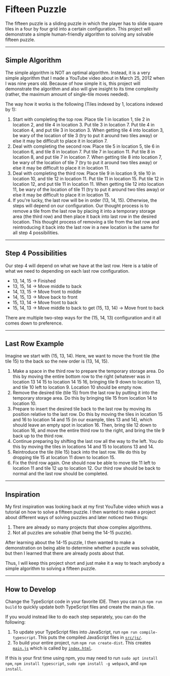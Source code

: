 # Fifteen Puzzle

The fifteen puzzle is a sliding puzzle in which the player has to slide square tiles in a four by four grid into a certain configuration.
This project will demonstrate a simple human-friendly algorithm to solving any solvable fifteen puzzle.

---

## Simple Algorithm

The simple algorithm is NOT an optimal algorithm. Instead, it is a very simple algorithm that I made a YouTube video about in March 25, 2012 when I was nine years old. Because of how simple it is, this project will demonstrate the algorithm and also will give insight to its time complexity (rather, the maximum amount of single-tile moves needed).

The way how it works is the following (Tiles indexed by 1, locations indexed by 1):

1. Start with completing the top row. Place tile 1 in location 1, tile 2 in location 2, and tile 4 in location 3. Put tile 3 in location 7. Put tile 4 in location 4, and put tile 3 in location 3. When getting tile 4 into location 3, be wary of the location of tile 3 (try to put it around two tiles away) or else it may be difficult to place it in location 7.
2. Deal with completing the second row. Place tile 5 in location 5, tile 6 in location 6, and tile 8 in location 7. Put tile 7 in location 11. Put tile 8 in location 8, and put tile 7 in location 7. When getting tile 8 into location 7, be wary of the location of tile 7 (try to put it around two tiles away) or else it may be difficult to place it in location 11.
3. Deal with completing the third row. Place tile 9 in location 9, tile 10 in location 10, and tile 12 in location 11. Put tile 11 in location 15. Put tile 12 in location 12, and put tile 11 in location 11. When getting tile 12 into location 11, be wary of the location of tile 11 (try to put it around two tiles away) or else it may be difficult to place it in location 15.
4. If you're lucky, the last row will be in order (13, 14, 15). Otherwise, the steps will depend on our configuration. Our thought process is to remove a tile from the last row by placing it into a temporary storage area (the third row) and then place it back into last row in the desired location. This thought process of removing a tile from the last row and reintroducing it back into the last row in a new location is the same for all step 4 possibilities.

---

## Step 4 Possibilities

Our step 4 will depend on what we have at the last row. Here is a table of what we need to depending on each last row configuration.

- 13, 14, 15 &rarr; Finished
- 13, 15, 14 &rarr; Move middle to back
- 14, 13, 15 &rarr; Move front to middle
- 14, 15, 13 &rarr; Move back to front
- 15, 13, 14 &rarr; Move front to back
- 15, 14, 13 &rarr; Move middle to back to get (15, 13, 14) &rarr; Move front to back

There are multiple two-step ways for the (15, 14, 13) configuration and it all comes down to preference.

---

## Last Row Example

Imagine we start with (15, 13, 14). Here, we want to move the front tile (the tile 15) to the back so the new order is (13, 14, 15).

1. Make a space in the third row to prepare the temporary storage area. Do this by moving the entire bottom row to the right (whatever was in location 13 14 15 to location 14 15 16, bringing tile 9 down to location 13, and tile 10 left to location 9. Location 10 should be empty now.
2. Remove the desired tile (tile 15) from the last row by putting it into the temporary storage area. Do this by bringing tile 15 from location 14 to location 10. 
3. Prepare to insert the desired tile back to the last row by moving its position relative to the last row. Do this by moving the tiles in location 15 and 16 to location 14 and 15 (in our example, tiles 13 and 14), which should leave an empty spot in location 16. Then, bring tile 12 down to location 16, and move the entire third row to the right, and bring the tile 9 back up to the third row. 
4. Continue preparing by shifting the last row all the way to the left. You do this by moving the tiles in locations 14 and 15 to locations 13 and 14.
5. Reintroduce the tile (tile 15) back into the last row. We do this by dropping tile 15 at location 11 down to location 15. 
6. Fix the third row again. One should now be able to move tile 11 left to location 11 and tile 12 up to location 12. Our third row should be back to normal and the last row should be completed.

---

## Inspiration

My first inspiration was looking back at my first YouTube video which was a tutorial on how to solve a fifteen puzzle. I then wanted to make a project about different ways of solving puzzles and later noticed two things:

1. There are already so many projects that show complex algorithms.
2. Not all puzzles are solvable (that being the 14-15 puzzle).

After learning about the 14-15 puzzle, I then wanted to make a demonstration on being able to determine whether a puzzle was solvable, but then I learned that there are already posts about that.

Thus, I will keep this project short and just make it a way to teach anybody a simple algorithm to solving a fifteen puzzle.

---

## How to Develop

Change the TypeScript code in your favorite IDE. Then you can run ```npm run build``` to quickly update both TypeScript files and create the main.js file.

If you would instead like to do each step separately, you can do the following:
1. To update your TypeScript files into JavaScript, run ```npm run compile-typescript```.
This puts the compiled JavaScript files in [```src/js/```](src/js/).
2. To build your entire project, run ```npm run create-dist```. This creates [```main.js```](dist/main.js) which is called by [```index.html```](index.html).

If this is your first time using npm, you may need to run ```sudo apt install npm```, ```npm install typescript```, ```sudo npm install -g webpack```, and ```npm install```.
